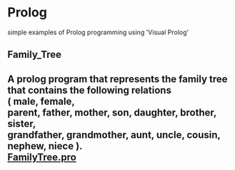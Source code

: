 # Prolog
 
 simple examples of Prolog programming using 'Visual Prolog'
 
 
 ## Family_Tree  
 
A prolog program that represents the family tree that contains the following relations   
( male, female,  
parent, father, mother, son, daughter, brother, sister,  
grandfather, grandmother, aunt, uncle, cousin, nephew, niece ).  
  [FamilyTree.pro](https://github.com/saraatq/Prolog/blob/main/FamilyTree.pro)
---


